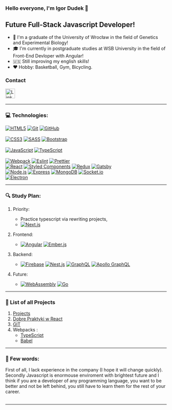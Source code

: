 ### Hello everyone, I'm Igor Dudek 👋

## Future Full-Stack Javascript Developer!

- :school: I'm a graduate of the University of Wrocław in the field of Genetics and Experimental Biology!
- :mortar_board: I'm currently in postgraduate studies at WSB University in the field of Front-End Devloper with Angular!
- :us: Still improving my english skills!
- :hearts: Hobby: Basketball, Gym, Bicycling.

### Contact

[<img align="left" alt="LinkedIn | LinkedIn" width="30px" src="https://simpleicons.org/icons/linkedin.svg" />][linkedin]
<br />
<br />

---

### :computer: Technologies:

[![HTML5](https://img.shields.io/badge/-HTML5-E34F26?style=flat&logo=html5&logoColor=white)](https://github.com/dudek-igor) [![Git](https://img.shields.io/badge/-Git-F05032?style=flat&logo=git&logoColor=white)](https://github.com/dudek-igor) [![GitHub](https://img.shields.io/badge/-GitHub-181717?style=flat&logo=GitHub&logoColor=white)](https://github.com/dudek-igor) 
<br/>	
[![CSS3](https://img.shields.io/badge/-CSS3-1572B6?style=flat&logo=css3)](https://github.com/dudek-igor) [![SASS](https://img.shields.io/badge/-SASS-CC6699?style=flat&logo=sass&logoColor=white)](https://github.com/dudek-igor) [![Bootstrap](https://img.shields.io/badge/-Bootstrap-563D7C?style=flat&logo=bootstrap&logoColor=white)](https://github.com/dudek-igor)
<br/>	
[![JavaScript](https://img.shields.io/badge/-JavaScript-F7DF1E?style=flat&logo=javascript&logoColor=white)](https://github.com/dudek-igor) [![TypeScript](https://img.shields.io/badge/-TypeScript-007ACC?style=flat&logo=typescript&logoColor=white)](https://github.com/dudek-igor)
<br/>	
[![Webpack](https://img.shields.io/badge/-Webpack-8DD6F9?style=flat&logo=webpack&logoColor=black)](https://github.com/dudek-igor) [![Eslint](https://img.shields.io/badge/-Eslint-4B32C3?style=flat&logo=Eslint&logoColor=white)](https://github.com/dudek-igor) [![Prettier](https://img.shields.io/badge/-Prettier-F7B93E?style=flat&logo=Prettier&logoColor=white)](https://github.com/dudek-igor)
<br/>
[![React](https://img.shields.io/badge/-React-61DAFB?style=flat&logo=react&logoColor=black)](https://github.com/dudek-igor) [![Styled Components](https://img.shields.io/badge/-StyledComponents-DB7093?style=flat&logo=styled-components&logoColor=white)](https://github.com/dudek-igor) [![Redux](https://img.shields.io/badge/-Redux-764ABC?style=flat&logo=redux&logoColor=white)](https://github.com/dudek-igor) [![Gatsby](https://img.shields.io/badge/-Gatsby-663399?style=flat&logo=gatsby&logoColor=white)](https://github.com/dudek-igor)
<br/>
[![Node.js](https://img.shields.io/badge/-Node.js-339933?style=flat&logo=Node.js&logoColor=white)](https://github.com/dudek-igor) [![Express](https://img.shields.io/badge/-Express-000000?style=flat)](https://github.com/dudek-igor) [![MongoDB](https://img.shields.io/badge/-MongoDB-47A248?style=flat&logo=MongoDB&logoColor=white)](https://github.com/dudek-igor) [![Socket.io](https://img.shields.io/badge/-Socket.io-010101?style=flat&logo=Socket.io&logoColor=white)](https://github.com/dudek-igor)
<br/>
[![Electron](https://img.shields.io/badge/-Electron-47848F?style=flat&logo=Electron&logoColor=white)](https://github.com/dudek-igor)

---

### :mag: Study Plan:
1. Priority:
   - Practice typescript via rewriting projects,
   - [![Next.js](https://img.shields.io/badge/-Next.js-000000?style=flat&logo=next.js&logoColor=white)](https://github.com/dudek-igor)

2. Frontend: 
   - [![Angular](https://img.shields.io/badge/-Angular-DD0031?style=flat&logo=Angular&logoColor=white)](https://github.com/dudek-igor) [![Ember.js](https://img.shields.io/badge/-Ember.js-E04E39?style=flat&logo=Ember.js&logoColor=white)](https://github.com/dudek-igor)

3. Backend:
   - [![Firebase](https://img.shields.io/badge/-Firebase-orange?style=flat&logo=Firebase&logoColor=white)](https://github.com/dudek-igor) [![Nest.js](https://img.shields.io/badge/-Nest.js-E0234E?style=flat&logo=nestjs&logoColor=white)](https://github.com/dudek-igor) [![GraphQL](https://img.shields.io/badge/-GraphQL-E10098?style=flat&logo=graphql)](https://github.com/dudek-igor) [![Apollo GraphQL](https://img.shields.io/badge/-Apollo%20GraphQL-311C87?style=flat&logo=apollo-graphql)](https://github.com/dudek-igor)

4. Future:
   - [![WebAssembly](https://img.shields.io/badge/-WebAssembly-654FF0?style=flat&logo=WebAssembly&logoColor=white)](https://github.com/dudek-igor) [![Go](https://img.shields.io/badge/-Go-00ADD8?style=flat&logo=Go&logoColor=white)](https://github.com/dudek-igor)
  
---

### :file_folder: List of all Projects

1. [Projects](https://github.com/dudek-igor/dudek-igor.github.io/blob/main/README.md)
2. [Dobre Praktyki w React](https://github.com/dudek-igor/Dobre_Praktyki_w_React)
3. [GIT](https://github.com/dudek-igor/GIT)
4. Webpacks :
   - [TypeScript](https://github.com/dudek-igor/webpack_with_typescript)
   - [Babel](https://github.com/dudek-igor/Basic-Webpack)

---

### :raising_hand: Few words:
First of all, I lack experience in the company (I hope it will change quickly).
<br />
Secondly Javascript is enormouse enviroment with brightest future and I think if you are a developer of any programming language, you want to be better and not be left behind, you still have to learn them for the rest of your career.
<br />
<br />

---

[linkedin]: https://www.linkedin.com/in/igor-dudek-96a87611a/
